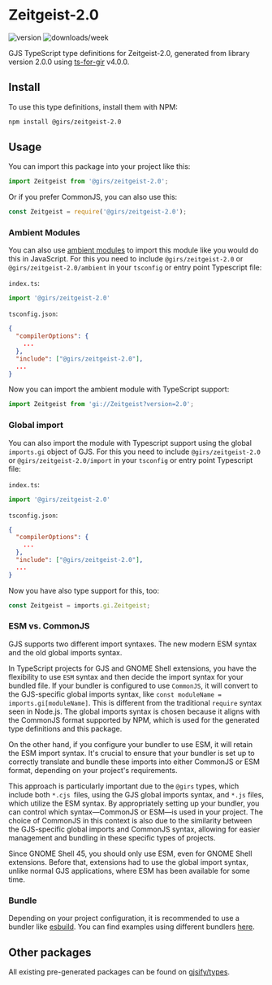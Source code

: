 
# Zeitgeist-2.0

![version](https://img.shields.io/npm/v/@girs/zeitgeist-2.0)
![downloads/week](https://img.shields.io/npm/dw/@girs/zeitgeist-2.0)


GJS TypeScript type definitions for Zeitgeist-2.0, generated from library version 2.0.0 using [ts-for-gir](https://github.com/gjsify/ts-for-gir) v4.0.0.


## Install

To use this type definitions, install them with NPM:
```bash
npm install @girs/zeitgeist-2.0
```

## Usage

You can import this package into your project like this:
```ts
import Zeitgeist from '@girs/zeitgeist-2.0';
```

Or if you prefer CommonJS, you can also use this:
```ts
const Zeitgeist = require('@girs/zeitgeist-2.0');
```

### Ambient Modules

You can also use [ambient modules](https://github.com/gjsify/ts-for-gir/tree/main/packages/cli#ambient-modules) to import this module like you would do this in JavaScript.
For this you need to include `@girs/zeitgeist-2.0` or `@girs/zeitgeist-2.0/ambient` in your `tsconfig` or entry point Typescript file:

`index.ts`:
```ts
import '@girs/zeitgeist-2.0'
```

`tsconfig.json`:
```json
{
  "compilerOptions": {
    ...
  },
  "include": ["@girs/zeitgeist-2.0"],
  ...
}
```

Now you can import the ambient module with TypeScript support: 

```ts
import Zeitgeist from 'gi://Zeitgeist?version=2.0';
```

### Global import

You can also import the module with Typescript support using the global `imports.gi` object of GJS.
For this you need to include `@girs/zeitgeist-2.0` or `@girs/zeitgeist-2.0/import` in your `tsconfig` or entry point Typescript file:

`index.ts`:
```ts
import '@girs/zeitgeist-2.0'
```

`tsconfig.json`:
```json
{
  "compilerOptions": {
    ...
  },
  "include": ["@girs/zeitgeist-2.0"],
  ...
}
```

Now you have also type support for this, too:

```ts
const Zeitgeist = imports.gi.Zeitgeist;
```


### ESM vs. CommonJS

GJS supports two different import syntaxes. The new modern ESM syntax and the old global imports syntax.

In TypeScript projects for GJS and GNOME Shell extensions, you have the flexibility to use `ESM` syntax and then decide the import syntax for your bundled file. If your bundler is configured to use `CommonJS`, it will convert to the GJS-specific global imports syntax, like `const moduleName = imports.gi[moduleName]`. This is different from the traditional `require` syntax seen in Node.js. The global imports syntax is chosen because it aligns with the CommonJS format supported by NPM, which is used for the generated type definitions and this package.

On the other hand, if you configure your bundler to use ESM, it will retain the ESM import syntax. It's crucial to ensure that your bundler is set up to correctly translate and bundle these imports into either CommonJS or ESM format, depending on your project's requirements.

This approach is particularly important due to the `@girs` types, which include both `*.cjs `files, using the GJS global imports syntax, and `*.js` files, which utilize the ESM syntax. By appropriately setting up your bundler, you can control which syntax—CommonJS or ESM—is used in your project. The choice of CommonJS in this context is also due to the similarity between the GJS-specific global imports and CommonJS syntax, allowing for easier management and bundling in these specific types of projects.

Since GNOME Shell 45, you should only use ESM, even for GNOME Shell extensions. Before that, extensions had to use the global import syntax, unlike normal GJS applications, where ESM has been available for some time.

### Bundle

Depending on your project configuration, it is recommended to use a bundler like [esbuild](https://esbuild.github.io/). You can find examples using different bundlers [here](https://github.com/gjsify/ts-for-gir/tree/main/examples).

## Other packages

All existing pre-generated packages can be found on [gjsify/types](https://github.com/gjsify/types).

